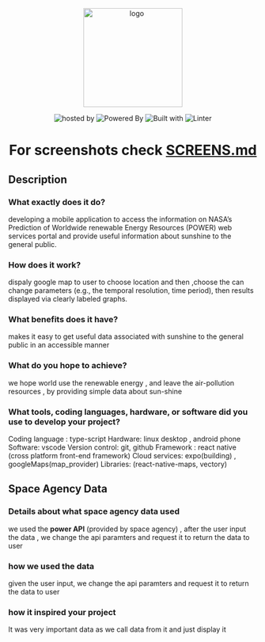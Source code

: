 <div align="center">
  <img height="200" src="https://user-images.githubusercontent.com/34966791/135762346-506cda9c-5618-4f4a-865a-4bff4118b27f.jpeg" alt="logo" />

<img src="https://img.shields.io/badge/Hosted%20by-NASA%20Space%20Challenge%20%F0%9F%8C%8D-%237834f0" alt="hosted by"/> <img alt="Powered By" src="https://img.shields.io/badge/Powered%20by-POWER%20API%20%F0%9F%96%A5%EF%B8%8F-%23999934"/> <img alt="Built with" src="https://img.shields.io/badge/Built%20with-React%20native%20%E2%9A%9B%EF%B8%8F-%23666699"/> <img alt="Linter" src="https://img.shields.io/badge/Linter-Prettier%20%F0%9F%96%8C%EF%B8%8F-%23eeeeee"/> 
<hl/> <br/>
  <h1>
  For screenshots check <a href="https://github.com/light-ho/h-light/blob/main/SCREENS.md"> SCREENS.md </a>
    </h1>
</div>

## Description

### What exactly does it do? 
developing a mobile application to access the information on NASA’s Prediction of Worldwide    renewable Energy Resources (POWER) web services portal and provide  useful information about sunshine to the general public.

### How does it work?
dispaly google map to user to choose location and then ,choose the can change  parameters   (e.g., the temporal resolution, time  period), then results  displayed via clearly labeled graphs.

### What benefits does it have? 
makes it easy  to get useful data associated with sunshine to the general public in an accessible manner

### What do you hope to achieve?
we hope world use the renewable energy , and leave the air-pollution resources , by providing simple data about sun-shine

### What tools, coding languages, hardware, or software did you use to develop your project?
Coding language : type-script
Hardware: linux desktop , android phone
Software: vscode 
Version control: git, github
Framework : react native (cross platform front-end framework)
Cloud services: expo(building) , googleMaps(map_provider)
Libraries: (react-native-maps, vectory)

## Space Agency Data

### Details about what space agency data used
we used the **power API** (provided by space agency) , after the  user input the data ,
we change the api paramters and request it to return the data to user 

### how we used the data
given the user input, we change the api paramters and request it to return the data to user 

### how it inspired your project
It was very important data as we call data from it and just display it
